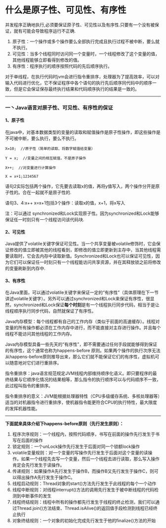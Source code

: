 # 什么是原子性、可见性、有序性



并发程序正确地执行,必须要保证原子性、可见性以及有序性.只要有一个没有被保证，就有可能会导致程序运行不正确.

1. 原子性：一个操作或多个操作要么全部执行完成且执行过程不被中断，要么就不执行。
2. 可见性：当多个线程同时访问同一个变量时，一个线程修改了这个变量的值，其他线程能够立即看得到修改的值。
3. 有序性：程序执行的顺序按照代码的先后顺序执行。

对于单线程，在执行代码时jvm会进行指令重排序，处理器为了提高效率，可以对输入代码进行优化，它不保证程序中各个语句的执行先后顺序同代码中的顺序一致，但是它会保证保存最终执行结果和代码顺序执行的结果是一致的。

------



### 一丶Java语言对原子性、可见性、有序性的保证



#### 1、原子性



在java中，对基本数据类型的变量的读取和赋值操作是原子性操作，即这些操作是不可被中断，要么执行，要么不执行。

```
X=10;  //原子性（简单的读取、将数字赋值给变量）

Y = x;  //变量之间的相互赋值，不是原子操作

X++;  //对变量进行计算操作

X = x+1;1234567
```

语句2实际包括两个操作，它先要去读取x的值，再将y值写入，两个操作分开是原子性的。合在一起就不是原子性的.

语句3、4:x++ x=x+1包括3个操作：读取x的值，x+1，将x写入

注：可以通过 synchronized和Lock实现原子性。因为synchronized和Lock能够保证任一时刻只有一个线程访问该代码块.



#### 2、可见性



Java提供了volatile关键字保证可见性。当一个共享变量被volatile修饰时，它会保证修改的值立即被其他的线程看到，即修改的值立即更新到主存中，当其他线程需要读取时，它会去内存中读取新值。Synchronized和Lock也可以保证可见性，因为它们可以保证任一时刻只有一个线程能访问共享资源，并在其释放锁之前将修改的变量刷新到内存中.



#### 3、有序性



在Java里面，可以通过volatile关键字来保证一定的“有序性”（具体原理在下一节讲述volatile关键字）。另外可以通过synchronized和Lock来保证有序性，很显然，synchronized和Lock保证**每个时刻**是有一个线程执行同步代码，相当于是让线程顺序执行同步代码，自然就保证了有序性。

Java内存模型：每个线程都有自己的工作内存（类似于前面的高速缓存）。线程对变量的所有操作都必须在工作内存中进行，而不能直接对主存进行操作。并且每个线程不能访问其他线程的工作内存。

Java内存模型具备一些先天的“有序性”，即不需要通过任何手段就能够得到保证的有序性，这个通常也称为happens-before 原则。如果两个操作的执行次序无法从happens-before原则推导出来，那么它们就不能保证它们的有序性，虚拟机可以随意地对它们进行重排序。

指令重排序：java语言规范规定JVM线程内部维持顺序化语义。即只要程序的最终结果与它顺序化情况的结果相等，那么指令的执行顺序可以与代码顺序不一致，此过程叫指令的重排序。

指令重排序的意义：JVM能根据处理器特性（CPU多级缓存系统、多核处理器等）适当的对机器指令进行重排序，使机器指令能更符合CPU的执行特性，最大限度的发挥机器性能。

------

**下面就来具体介绍下happens-before原则（先行发生原则）：**

1. 程序次序规则：一个线程内，按照代码顺序，书写在前面的操作先行发生于书写在后面的操作
2. 锁定规则：一个unLock操作先行发生于后面对同一个锁额lock操作
3. volatile变量规则：对一个变量的写操作先行发生于后面对这个变量的读操作。如果一个线程先去写一个变量，然后一个线程去进行读取，那么写入操作肯定会先行发生于读操作。
4. 传递规则：如果操作A先行发生于操作B，而操作B又先行发生于操作C，则可以得出操作A先行发生于操作C。
5. 线程启动规则：Thread对象的start()方法先行发生于此线程的每个一个动作
6. 线程中断规则：对线程interrupt()方法的调用先行发生于被中断线程的代码检测到中断事件的发生
7. 线程终结规则：线程中所有的操作都先行发生于线程的终止检测，我们可以通过Thread.join()方法结束、Thread.isAlive()的返回值手段检测到线程已经终止执行
8. 对象终结规则：一个对象的初始化完成先行发生于他的finalize()方法的开始